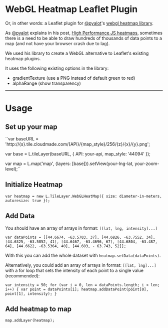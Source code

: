WebGL Heatmap Leaflet Plugin
=====================

Or, in other words: a Leaflet plugin for [@pyalot](https://github.com/pyalot)'s [webgl heatmap library](https://github.com/pyalot/webgl-heatmap).

As [@pyalot](https://github.com/pyalot) explains in his post, [High Performance JS heatmaps](http://codeflow.org/entries/2013/feb/04/high-performance-js-heatmaps/), sometimes there is a need to be able to draw hundreds of thousands of data points to a map (and not have your browser crash due to lag).

We used his library to create a WebGL alternative to Leaflet's existing heatmap plugins.

It uses the following existing options in the library:

* gradientTexture (use a PNG instead of default green to red)
* alphaRange (show transparency)

***
Usage
===

Set up your map
---
``var baseURL = 'http://{s}.tile.cloudmade.com/{API}/{map_style}/256/{z}/{x}/{y}.png';
    
var base = L.tileLayer(baseURL, { 
	API: your-api, 
	map_style: '44094' 
});
   
var map = L.map('map', {layers: [base]}).setView(your-lng-lat, your-zoom-level);``

Initialize Heatmap
---    
``var heatmap = new L.TileLayer.WebGLHeatMap({
         size: diameter-in-meters, 
         autoresize: true
});``

Add Data
---
You should have an array of arrays in format: `[[lat, lng, intensity]...]`

``var dataPoints = [[44.6674, -63.5703, 37], [44.6826, -63.7552, 34], [44.6325, -63.5852, 41], [44.6467, -63.4696, 67], [44.6804, -63.487, 64], [44.6622, -63.5364, 40], [44.603, - 63.743, 52]];``

With this you can add the whole dataset with `heatmap.setData(dataPoints)`.

Alternatively, you could add an array of arrays in format: `[[lat, lng]...]` with a for loop that sets the intensity of each point to a single value (recommended):

``var intensity = 50;
for (var i = 0, len = dataPoints.length; i < len; i++) {
	var point = dataPoints[i];
	heatmap.addDataPoint(point[0],
		 point[1],
      		 intensity);
}``

Add heatmap to map
---
``map.addLayer(heatmap);``
